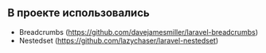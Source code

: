 В проекте использовались
---
- Breadcrumbs (https://github.com/davejamesmiller/laravel-breadcrumbs)
- Nestedset (https://github.com/lazychaser/laravel-nestedset)

